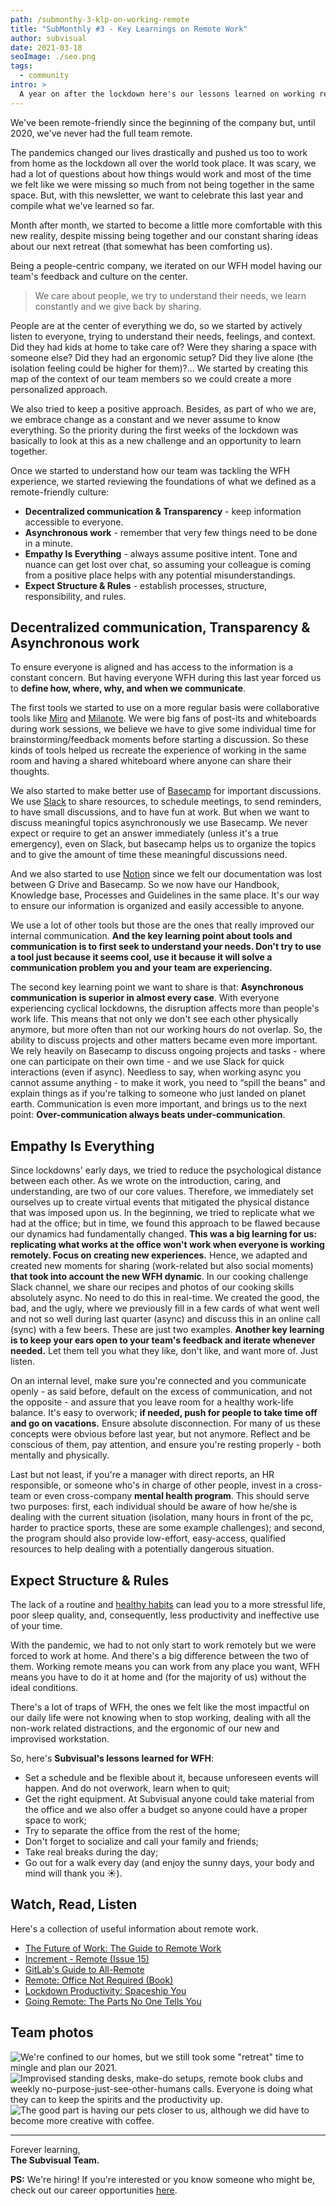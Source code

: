 ```yaml
---
path: /submonthy-3-klp-on-working-remote
title: "SubMonthly #3 - Key Learnings on Remote Work"
author: subvisual
date: 2021-03-18
seoImage: ./seo.png
tags:
  - community
intro: >
  A year on after the lockdown here's our lessons learned on working remotely.
---
```


We've been remote-friendly since the beginning of the company but, until 2020,
we've never had the full team remote. 

The pandemics changed our lives drastically and pushed us too to work from home
as the lockdown all over the world took place. It was scary, we had a lot of
questions about how things would work and most of the time we felt like we were
missing so much from not being together in the same space. But, with this
newsletter, we want to celebrate this last year and compile what we've learned
so far. 

Month after month, we started to become a little more comfortable with this new
reality, despite missing being together and our constant sharing ideas about
our next retreat (that somewhat has been comforting us).

Being a people-centric company, we iterated on our WFH model having our team's
feedback and culture on the center.

> We care about people, we try to understand their needs, we learn constantly
> and we give back by sharing.

People are at the center of everything we do, so we started by actively listen
to everyone, trying to understand their needs, feelings, and context. Did they
had kids at home to take care of? Were they sharing a space with someone else?
Did they had an ergonomic setup? Did they live alone (the isolation feeling
could be higher for them)?... We started by creating this map of the context of
our team members so we could create a more personalized approach. 

We also tried to keep a positive approach. Besides, as part of who we are, we
embrace change as a constant and we never assume to know everything. So the
priority during the first weeks of the lockdown was basically to look at this
as a new challenge and an opportunity to learn together.

Once we started to understand how our team was tackling the WFH experience, we
started reviewing the foundations of what we defined as a remote-friendly
culture:

- **Decentralized communication & Transparency** - keep information accessible
  to everyone.
- **Asynchronous work** - remember that very few things need to be done in a
  minute.
- **Empathy Is Everything** - always assume positive intent. Tone and nuance
  can get lost over chat, so assuming your colleague is coming from a positive
  place helps with any potential misunderstandings.
- **Expect Structure & Rules** - establish processes, structure,
  responsibility, and rules.


## Decentralized communication, Transparency & Asynchronous work

To ensure everyone is aligned and has access to the information is a constant
concern. But having everyone WFH during this last year forced us to **define
how, where, why, and when we communicate**.

The first tools we started to use on a more regular basis were collaborative
tools like [Miro] and [Milanote]. We were big fans of post-its and whiteboards
during work sessions, we believe we have to give some individual time for
brainstorming/feedback moments before starting a discussion. So these kinds of
tools helped us recreate the experience of working in the same room and having
a shared whiteboard where anyone can share their thoughts.

We also started to make better use of [Basecamp] for important discussions. We
use [Slack] to share resources, to schedule meetings, to send reminders, to
have small discussions, and to have fun at work. But when we want to discuss
meaningful topics asynchronously we use Basecamp. We never expect or require to
get an answer immediately (unless it's a true emergency), even on Slack, but
basecamp helps us to organize the topics and to give the amount of time these
meaningful discussions need.

And we also started to use [Notion] since we felt our documentation was lost
between G Drive and Basecamp. So we now have our Handbook, Knowledge base,
Processes and Guidelines in the same place. It's our way to ensure our
information is organized and easily accessible to anyone.

We use a lot of other tools but those are the ones that really improved our
internal communication. **And the key learning point about tools and
communication is to first seek to understand your needs. Don't try to use a
tool just because it seems cool, use it because it will solve a communication
problem you and your team are experiencing.**

The second key learning point we want to share is that: **Asynchronous
communication is superior in almost every case**. With everyone experiencing
cyclical lockdowns, the disruption affects more than people's work life. This
means that not only we don't see each other physically anymore, but more often
than not our working hours do not overlap. So, the ability to discuss projects
and other matters became even more important. We rely heavily on Basecamp to
discuss ongoing projects and tasks - where one can participate on their own
time - and we use Slack for quick interactions (even if async). Needless to
say, when working async you cannot assume anything - to make it work, you need
to “spill the beans” and explain things as if you're talking to someone who
just landed on planet earth. Communication is even more important, and brings
us to the next point: **Over-communication always beats under-communication**.


## Empathy Is Everything

Since lockdowns' early days, we tried to reduce the psychological distance
between each other. As we wrote on the introduction, caring, and understanding,
are two of our core values. Therefore, we immediately set ourselves up to
create virtual events that mitigated the physical distance that was imposed
upon us. In the beginning, we tried to replicate what we had at the office; but
in time, we found this approach to be flawed because our dynamics had
fundamentally changed. **This was a big learning for us: replicating what works
at the office won't work when everyone is working remotely. Focus on creating
new experiences.** Hence, we adapted and created new moments for sharing
(work-related but also social moments) **that took into account the new WFH
dynamic**. In our cooking challenge Slack channel, we share our recipes and
photos of our cooking skills absolutely async. No need to do this in real-time.
We created the good, the bad, and the ugly, where we previously fill in a few
cards of what went well and not so well during last quarter (async) and discuss
this in an online call (sync) with a few beers. These are just two examples.
**Another key learning is to keep your ears open to your team's feedback and
iterate whenever needed.** Let them tell you what they like, don't like, and
want more of. Just listen. 

On an internal level, make sure you're connected and you communicate openly -
as said before, default on the excess of communication, and not the opposite -
and assure that you leave room for a healthy work-life balance. It's easy to
overwork; **if needed, push for people to take time off and go on vacations.**
Ensure absolute disconnection. For many of us these concepts were obvious
before last year, but not anymore. Reflect and be conscious of them, pay
attention, and ensure you're resting properly - both mentally and physically.  

Last but not least, if you're a manager with direct reports, an HR responsible,
or someone who's in charge of other people, invest in a cross-team or even
cross-company **mental health program**. This should serve two purposes: first,
each individual should be aware of how he/she is dealing with the current
situation (isolation, many hours in front of the pc, harder to practice sports,
these are some example challenges); and second, the program should also provide
low-effort, easy-access, qualified resources to help dealing with a potentially
dangerous situation. 


## Expect Structure & Rules

The lack of a routine and [healthy habits] can lead you to a more stressful life,
poor sleep quality, and, consequently, less productivity and ineffective use of
your time.

With the pandemic, we had to not only start to work remotely but we were forced
to work at home. And there's a big difference between the two of them. Working
remote means you can work from any place you want, WFH means you have to do it
at home and (for the majority of us) without the ideal conditions.

There's a lot of traps of WFH, the ones we felt like the most impactful on our
daily life were not knowing when to stop working, dealing with all the non-work
related distractions, and the ergonomic of our new and improvised workstation.

So, here's **Subvisual's lessons learned for WFH**:

- Set a schedule and be flexible about it, because unforeseen events will
  happen. And do not overwork, learn when to quit; 
- Get the right equipment. At Subvisual anyone could take material from the
  office and we also offer a budget so anyone could have a proper space to
  work;
- Try to separate the office from the rest of the home;
- Don't forget to socialize and call your family and friends;
- Take real breaks during the day;
- Go out for a walk every day (and enjoy the sunny days, your body and mind
  will thank you ☀️).


## Watch, Read, Listen

Here's a collection of useful information about remote work.

- [The Future of Work: The Guide to Remote Work](https://twist.com/remote-work-guides/remote-work#introduction)
- [Increment - Remote (Issue 15)](https://increment.com/remote/)
- [GitLab's Guide to All-Remote](https://about.gitlab.com/company/culture/all-remote/guide/)
- [Remote: Office Not Required (Book)](https://www.goodreads.com/book/show/17316682-remote)
- [Lockdown Productivity: Spaceship You](https://www.youtube.com/watch?v=snAhsXyO3Ck)
- [Going Remote: The Parts No One Tells You](https://subvisual.com/blog/posts/going-remote/)


## Team photos

![We're confined to our homes, but we still took some "retreat" time to mingle
and plan our 2021.](./autumn-retreat.jpg)
![Improvised standing desks, make-do setups, remote book clubs and weekly
no-purpose-just-see-other-humans calls. Everyone is doing what they can to
keep the spirits and the productivity up.](./improvise.png)
![The good part is having our pets closer to us, although we did have to become
more creative with coffee.](./pets-and-coffee.png)

---

Forever learning,<br>**The Subvisual Team.**

**PS:** We're hiring! If you're interested or you know someone who might be,
check out our career opportunities [here][jobs].


[Miro]: https://miro.com/
[Milanote]: https://milanote.com/
[Basecamp]: http://basecamp.com/
[Slack]: http://slack.com/
[Notion]: https://www.notion.so/
[healthy habits]: https://subvisual.com/blog/posts/8-habits-to-help-you-through-the-pandemic-times/
[jobs]: https://jobs.subvisual.com/
